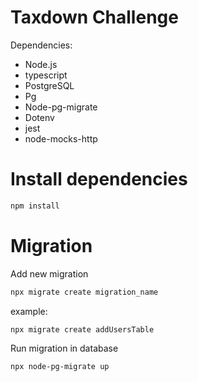 # Taxdown Challenge
Dependencies:
- Node.js
- typescript
- PostgreSQL
- Pg
- Node-pg-migrate
- Dotenv
- jest
- node-mocks-http

# Install dependencies

```bash
npm install
```

# Migration

Add new migration

```bash
npx migrate create migration_name
```
example: 

```bash
npx migrate create addUsersTable
```

Run migration in database

```bash
npx node-pg-migrate up
```
